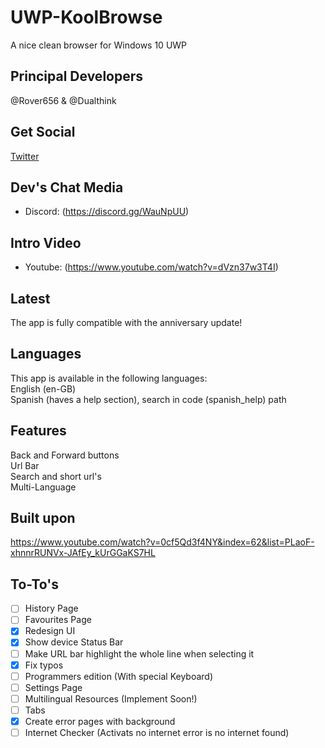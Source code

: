# UWP-KoolBrowse
A nice clean browser for Windows 10 UWP

## Principal Developers
@Rover656 & @Dualthink

## Get Social
[Twitter](https://twitter.com/KoolBrowse)

## Dev's Chat Media
- Discord:  (https://discord.gg/WauNpUU)

## Intro Video
- Youtube: (https://www.youtube.com/watch?v=dVzn37w3T4I)

## Latest
The app is fully compatible with the anniversary update!

## Languages
This app is available in the following languages:</br>
English (en-GB)</br>
Spanish (haves a help section), search in code (spanish_help) path

## Features
Back and Forward buttons</br>
Url Bar</br>
Search and short url's</br>
Multi-Language</br>

## Built upon
https://www.youtube.com/watch?v=0cf5Qd3f4NY&index=62&list=PLaoF-xhnnrRUNVx-JAfEy_kUrGGaKS7HL

## To-To's
- [ ] History Page
- [ ] Favourites Page
- [x] Redesign UI
- [x] Show device Status Bar
- [ ] Make URL bar highlight the whole line when selecting it
- [x] Fix typos
- [ ] Programmers edition (With special Keyboard)
- [ ] Settings Page
- [ ] Multilingual Resources (Implement Soon!)
- [ ] Tabs
- [x] Create error pages with background
- [ ] Internet Checker (Activats no internet error is no internet found)

